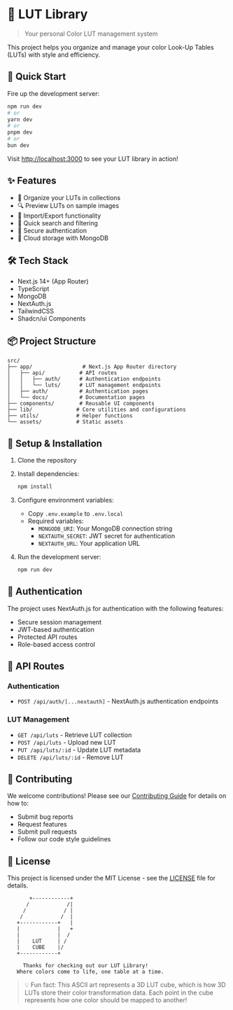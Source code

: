 # 🎨 LUT Library

> Your personal Color LUT management system

This project helps you organize and manage your color Look-Up Tables (LUTs) with style and efficiency.

## 🚀 Quick Start

Fire up the development server:

```bash
npm run dev
# or
yarn dev
# or
pnpm dev
# or
bun dev
```

Visit [http://localhost:3000](http://localhost:3000) to see your LUT library in action!

## ✨ Features

- 📁 Organize your LUTs in collections
- 🔍 Preview LUTs on sample images
- 🔄 Import/Export functionality
- 🎯 Quick search and filtering
- 🔐 Secure authentication
- 💾 Cloud storage with MongoDB

## 🛠️ Tech Stack

- Next.js 14+ (App Router)
- TypeScript
- MongoDB
- NextAuth.js
- TailwindCSS
- Shadcn/ui Components

## 📦 Project Structure

```
src/
├── app/                # Next.js App Router directory
│   ├── api/           # API routes
│   │   ├── auth/      # Authentication endpoints
│   │   └── luts/      # LUT management endpoints
│   ├── auth/          # Authentication pages
│   └── docs/          # Documentation pages
├── components/        # Reusable UI components
├── lib/              # Core utilities and configurations
├── utils/            # Helper functions
└── assets/           # Static assets
```

## 🔧 Setup & Installation

1. Clone the repository
2. Install dependencies:
   ```bash
   npm install
   ```
3. Configure environment variables:

   - Copy `.env.example` to `.env.local`
   - Required variables:
     - `MONGODB_URI`: Your MongoDB connection string
     - `NEXTAUTH_SECRET`: JWT secret for authentication
     - `NEXTAUTH_URL`: Your application URL

4. Run the development server:
   ```bash
   npm run dev
   ```

## 🔐 Authentication

The project uses NextAuth.js for authentication with the following features:

- Secure session management
- JWT-based authentication
- Protected API routes
- Role-based access control

## 📡 API Routes

### Authentication

- `POST /api/auth/[...nextauth]` - NextAuth.js authentication endpoints

### LUT Management

- `GET /api/luts` - Retrieve LUT collection
- `POST /api/luts` - Upload new LUT
- `PUT /api/luts/:id` - Update LUT metadata
- `DELETE /api/luts/:id` - Remove LUT

## 🤝 Contributing

We welcome contributions! Please see our [Contributing Guide](CONTRIBUTING.md) for details on how to:

- Submit bug reports
- Request features
- Submit pull requests
- Follow our code style guidelines

## 📝 License

This project is licensed under the MIT License - see the [LICENSE](LICENSE) file for details.

```
       +------------+
      /            /|
     /            / |
    /            /  |
   +------------+   |
   |            |   +
   |            |  /
   |    LUT     | /
   |    CUBE    |/
   +------------+

     Thanks for checking out our LUT Library!
   Where colors come to life, one table at a time.
```

> 💡 Fun fact: This ASCII art represents a 3D LUT cube, which is how 3D LUTs store
> their color transformation data. Each point in the cube represents how one color
> should be mapped to another!
